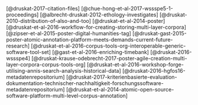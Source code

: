 [@druskat-2017-citation-files]
[@chue-hong-et-al-2017-wssspe5-1-proceedings]
[@albrecht-druskat-2012-ethology-investigates]
[@druskat-2010-distribution-of-also-and-too]
[@druskat-et-al-2014-poster]
[@druskat-et-al-2016-workflow-for-creating-storing-multi-layer-corpora]
[@zipser-et-al-2015-poster-digital-humanities-tag]
[@druskat-gast-2015-poster-atomic-annotation-platform-meets-demands-current-future-research]
[@druskat-et-al-2016-corpus-tools-org-interoperable-generic-software-tool-set]
[@gast-et-al-2016-enriching-timebank] [@druskat-2016-wssspe4]
[@druskat-krause-odebrecht-2017-poster-agile-creation-multi-layer-corpora-corpus-tools-org]
[@druskat-et-al-2016-workshop-forge-utilising-annis-search-analysis-historical-data]
[@druskat-2016-hgfos16-metadatenrepositorium]
[@druskat-2017-kriterienbasierte-evaluation-dokumentation-technischer-nachhaltigkeit-forschungssoftware-metadatenrepositorium]
[@druskat-et-al-2014-atomic-open-source-software-platform-multi-level-corpus-annotation]
